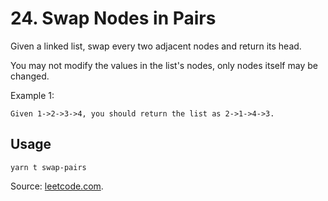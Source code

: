 # 24. Swap Nodes in Pairs

Given a linked list, swap every two adjacent nodes and return its head.

You may not modify the values in the list's nodes, only nodes itself may be changed.

Example 1:

```
Given 1->2->3->4, you should return the list as 2->1->4->3.
```

## Usage

```
yarn t swap-pairs
```

Source: [leetcode.com](https://leetcode.com/problems/swap-nodes-in-pairs/).
